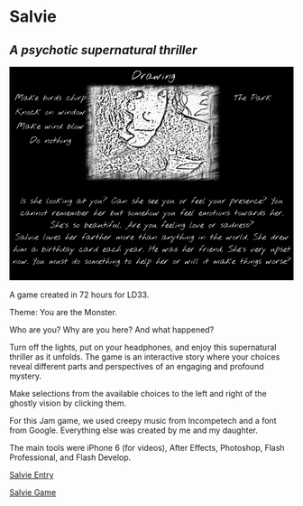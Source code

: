 Salvie
======

_A psychotic supernatural thriller_
------------------------------------

![Salvie](assets/screenshots/drawing.png)

A game created in 72 hours for LD33.

Theme: You are the Monster.

Who are you? Why are you here? And what happened? 

Turn off the lights, put on your headphones, and enjoy this supernatural thriller as it unfolds. The game is an interactive story where your choices reveal different parts and perspectives of an engaging and profound mystery. 

Make selections from the available choices to the left and right of the ghostly vision by clicking them. 

For this Jam game, we used creepy music from Incompetech and a font from Google. Everything else was created by me and my daughter. 

The main tools were iPhone 6 (for videos), After Effects, Photoshop, Flash Professional, and Flash Develop. 

[Salvie Entry](http://ludumdare.com/compo/ludum-dare-33/?action=preview&uid=35091)

[Salvie Game](http://www.twistedwords.net/ld33/Salvie.swf)
